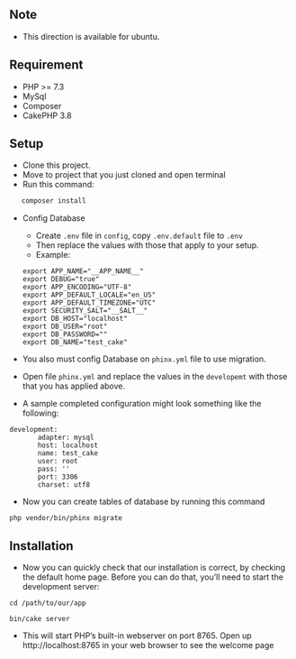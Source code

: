 ## Note
* This direction is available for ubuntu.
## Requirement
* PHP >= 7.3
* MySql
* Composer
* CakePHP 3.8

## Setup
* Clone this project.
* Move to project that you just cloned and open terminal
* Run this command:

```bash
   composer install
```
* Config Database
    * Create `.env` file in `config`, copy `.env.default` file to `.env`
    * Then replace the values with those that apply to your setup.
    * Example:
    ```
    export APP_NAME="__APP_NAME__"
    export DEBUG="true"
    export APP_ENCODING="UTF-8"
    export APP_DEFAULT_LOCALE="en_US"
    export APP_DEFAULT_TIMEZONE="UTC"
    export SECURITY_SALT="__SALT__"
    export DB_HOST="localhost"
    export DB_USER="root"
    export DB_PASSWORD=""
    export DB_NAME="test_cake"
    ```
 * You also must config Database on `phinx.yml` file to use migration.
 * Open file `phinx.yml` and replace the values in the `developemt` with those that you has applied above.

 * A sample completed configuration might look something like the following:
 ```
development:
        adapter: mysql
        host: localhost
        name: test_cake
        user: root
        pass: ''
        port: 3306
        charset: utf8
```
* Now you can create tables of database by running this command
 ```
php vendor/bin/phinx migrate
``` 
  
  ## Installation
  * Now you can quickly check that our installation is correct, by checking the default home page. Before you can do
  that, you’ll need to start the development server:
  ```
  cd /path/to/our/app
  
  bin/cake server
  ```
  * This will start PHP’s built-in webserver on port 8765. Open up http://localhost:8765 in your web browser to see the welcome page

